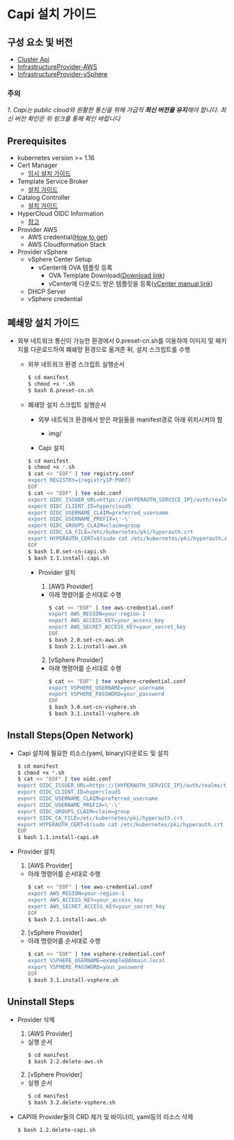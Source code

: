 
# Capi 설치 가이드

## 구성 요소 및 버전
* [Cluster Api](https://github.com/kubernetes-sigs/cluster-api/releases/latest)
* [InfrastructureProvider-AWS](https://github.com/kubernetes-sigs/cluster-api-provider-aws/releases/latest)
* [InfrastructureProvider-vSphere](https://github.com/kubernetes-sigs/cluster-api-provider-vsphere/releases/latest)

 ### **주의**
 _1. Capi는 public cloud와 원활한 통신을 위해 가급적 **최신 버전을 유지**해야 합니다. 최신 버전 확인은 위 링크를 통해 확인 바랍니다_

## Prerequisites
* kubernetes version >= 1.16
* Cert Manager
    * [임시 설치 가이드](https://github.com/tmax-cloud/install-cert-manager-temp)
* Template Service Broker
    * [설치 가이드](https://github.com/tmax-cloud/template-service-broker)
* Catalog Controller
    * [설치 가이드](https://github.com/tmax-cloud/install-catalog)
* HyperCloud OIDC Information
    * [참고](https:/https://github.com/tmax-cloud/install-hyperauth/tree/5.0#step-5-kubernetes-oidc-%EC%97%B0%EB%8F%99)
* Provider AWS
    * AWS credential([How to get](https://docs.aws.amazon.com/IAM/latest/UserGuide/id_credentials_access-keys.html))
    * AWS Cloudformation Stack
* Provider vSphere
    * vSphere Center Setup
        * vCenter에 OVA 템플릿 등록
            * OVA Template Download([Download link](https://storage.googleapis.com/capv-images/release/v1.17.3/ubuntu-1804-kube-v1.17.3.ova))
            * vCenter에 다운로드 받은 템플릿을 등록([vCenter manual link](https://docs.vmware.com/kr/VMware-vSphere/7.0/com.vmware.vsphere.vm_admin.doc/GUID-AFEDC48B-C96F-4088-9C1F-4F0A30E965DE.html))
    * DHCP Server
    * vSphere credential

## 폐쇄망 설치 가이드
* 외부 네트워크 통신이 가능한 환경에서 0.preset-cn.sh를 이용하여 이미지 및 패키지를 다운로드하여 폐쇄망 환경으로 옮겨준 뒤, 설치 스크립트를 수행
    * 외부 네트워크 환경 스크립트 실행순서
        ```bash
        $ cd manifest
        $ chmod +x *.sh
        $ bash 0.preset-cn.sh
        ```

    * 폐쇄망 설치 스크립트 실행순서
        * 외부 네트워크 환경에서 받은 파일들을 manifest경로 아래 위치시켜야 함
            * img/

        * Capi 설치
        ```bash
        $ cd manifest
        $ chmod +x *.sh
        $ cat << "EOF" | tee registry.conf
        export REGISTRY={registryIP:PORT}
        EOF
        $ cat << "EOF" | tee oidc.conf
        export OIDC_ISSUER_URL=https://{HYPERAUTH_SERVICE_IP}/auth/realms/tmax
        export OIDC_CLIENT_ID=hypercloud5
        export OIDC_USERNAME_CLAIM=preferred_username
        export OIDC_USERNAME_PREFIX=\'-\'
        export OIDC_GROUPS_CLAIM=claim=group
        export OIDC_CA_FILE=/etc/kubernetes/pki/hyperauth.crt
        export HYPERAUTH_CERT=$(sudo cat /etc/kubernetes/pki/hyperauth.crt | sed ':a;N;$!ba;s/\n/\\\\n/g' | sed 's/\//\\\//g')
        EOF
        $ bash 1.0.set-cn-capi.sh
        $ bash 1.1.install-capi.sh
        ```
        
        * Provider 설치
            1. [AWS Provider]
            * 아래 명령어를 순서대로 수행
                ```bash
                $ cat << "EOF" | tee aws-credential.conf
                export AWS_REGION=your-region-1
                export AWS_ACCESS_KEY=your_access_key
                export AWS_SECRET_ACCESS_KEY=your_secret_key
                EOF
                $ bash 2.0.set-cn-aws.sh
                $ bash 2.1.install-aws.sh
                ```

            2. [vSphere Provider]
            * 아래 명령어를 순서대로 수행
                ```bash
                $ cat << "EOF" | tee vsphere-credential.conf
                export VSPHERE_USERNAME=your_username
                export VSPHERE_PASSWORD=your_password
                EOF
                $ bash 3.0.set-cn-vsphere.sh
                $ bash 3.1.install-vsphere.sh
                ```
## Install Steps(Open Network)
* Capi 설치에 필요한 리소스(yaml, binary)다운로드 및 설치
    ```bash
    $ cd manifest
    $ chmod +x *.sh
    $ cat << "EOF" | tee oidc.conf
    export OIDC_ISSUER_URL=https://{HYPERAUTH_SERVICE_IP}/auth/realms/tmax
    export OIDC_CLIENT_ID=hypercloud5
    export OIDC_USERNAME_CLAIM=preferred_username
    export OIDC_USERNAME_PREFIX=\'-\'
    export OIDC_GROUPS_CLAIM=claim=group
    export OIDC_CA_FILE=/etc/kubernetes/pki/hyperauth.crt
    export HYPERAUTH_CERT=$(sudo cat /etc/kubernetes/pki/hyperauth.crt | sed ':a;N;$!ba;s/\n/\\\\n/g' | sed 's/\//\\\//g')
    EOF
    $ bash 1.1.install-capi.sh
    ```

* Provider 설치
    1. [AWS Provider]
    * 아래 명령어를 순서대로 수행
        ```bash
        $ cat << "EOF" | tee aws-credential.conf
        export AWS_REGION=your-region-1
        export AWS_ACCESS_KEY=your_access_key
        export AWS_SECRET_ACCESS_KEY=your_secret_key
        EOF
        $ bash 2.1.install-aws.sh

    2. [vSphere Provider]
    * 아래 명령어를 순서대로 수행
        ```bash
        $ cat << "EOF" | tee vsphere-credential.conf
        export VSPHERE_USERNAME=example@domain.local
        export VSPHERE_PASSWORD=your_password
        EOF
        $ bash 3.1.install-vsphere.sh
        ```
## Uninstall Steps
* Provider 삭제
    1. [AWS Provider]
    * 실행 순서
        ```bash
        $ cd manifest
        $ bash 2.2.delete-aws.sh
        ```

    2. [vSphere Provider]
    * 실행 순서
        ```bash
        $ cd manifest
        $ bash 3.2.delete-vsphere.sh
        ```

* CAPI와 Provider들의 CRD 제거 및 바이너리, yaml등의 리소스 삭제
    ```bash
    $ bash 1.2.delete-capi.sh
    ```